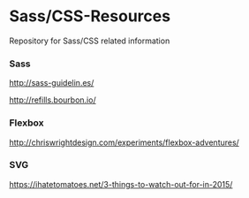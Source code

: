 Sass/CSS-Resources
=============

Repository for Sass/CSS related information

<h3>Sass</h3>

http://sass-guidelin.es/

http://refills.bourbon.io/

<h3>Flexbox</h3>

http://chriswrightdesign.com/experiments/flexbox-adventures/

<h3>SVG</h3>

https://ihatetomatoes.net/3-things-to-watch-out-for-in-2015/
